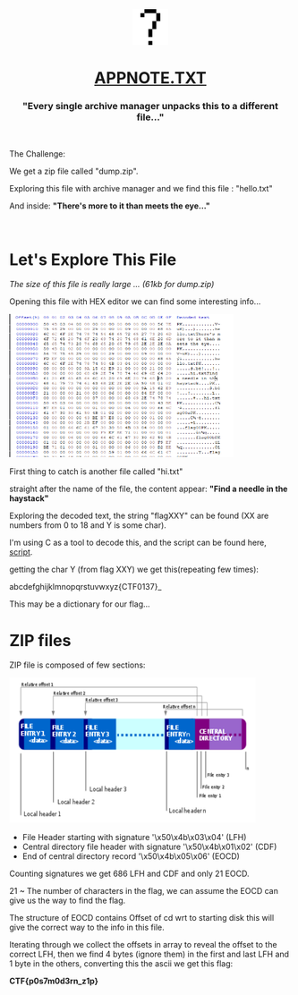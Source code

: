 <div align="center">

<img src="../img/misc.png" width="64" height="64" /> 

# [APPNOTE.TXT](https://capturetheflag.withgoogle.com/challenges/misc-appnote)

### "Every single archive manager unpacks this to a different file..."

</div>

<br>

The Challenge: 

We get a zip file called "dump.zip".

Exploring this file with archive manager and we find this file : "hello.txt"

And inside:
**"There's more to it than meets the eye..."**

<br>

# Let's Explore This File

*The size of this file is really large ... 
 (61kb for dump.zip)* 

Opening this file with HEX editor we can find some interesting info...

<img src="../img/capture.PNG" width="400" height="256" /> 

First thing to catch is another file called "hi.txt"

straight after the name of the file, the content appear: 
**"Find a needle in the haystack"**

Exploring the decoded text, the string "flagXXY"
can be found (XX are numbers from 0 to 18 and Y is some char).

I'm using C as a tool to decode this, and the script can be found here, [script](reader.c).

getting the char Y (from flag XXY) we get this(repeating few times):

abcdefghijklmnopqrstuvwxyz{CTF0137}_


This may be a dictionary for our flag...

# ZIP files

ZIP file is composed of few sections:

<img src="../img/central-directory-structure.png" width="440" height="260" />

* File Header starting with signature '\x50\x4b\x03\x04' (LFH)
* Central directory file header with signature '\x50\x4b\x01\x02' (CDF)
* End of central directory record '\x50\x4b\x05\x06' (EOCD)

Counting signatures we get 686 LFH and CDF and only 21 EOCD.

21 ~ The number of characters in the flag, we can assume the EOCD can give us the way to find the flag.

The structure of EOCD contains Offset of cd wrt to starting disk this will give the correct way to the info in this file.

Iterating through we collect the offsets in array to reveal the offset to the correct LFH, then we find 4 bytes (ignore them) in the first and last LFH and 1 byte in the others, converting this the ascii we get this flag: 

**CTF{p0s7m0d3rn_z1p}**